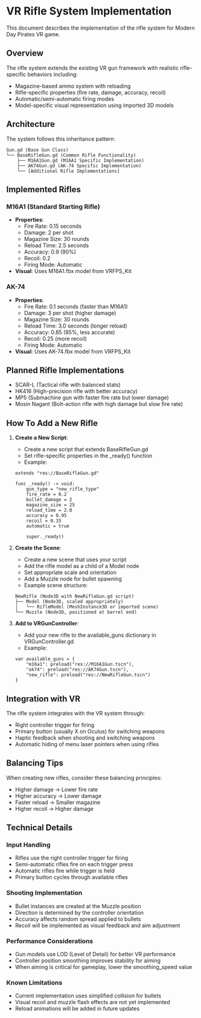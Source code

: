 # VR Rifle System Implementation

This document describes the implementation of the rifle system for Modern Day Pirates VR game.

## Overview

The rifle system extends the existing VR gun framework with realistic rifle-specific behaviors including:
- Magazine-based ammo system with reloading
- Rifle-specific properties (fire rate, damage, accuracy, recoil)
- Automatic/semi-automatic firing modes
- Model-specific visual representation using imported 3D models

## Architecture

The system follows this inheritance pattern:

```
Gun.gd (Base Gun Class)
└── BaseRifleGun.gd (Common Rifle Functionality)
    ├── M16A1Gun.gd (M16A1 Specific Implementation)
    ├── AK74Gun.gd (AK-74 Specific Implementation)
    └── [Additional Rifle Implementations]
```

## Implemented Rifles

### M16A1 (Standard Starting Rifle)
- **Properties**:
  - Fire Rate: 0.15 seconds
  - Damage: 2 per shot
  - Magazine Size: 30 rounds
  - Reload Time: 2.5 seconds
  - Accuracy: 0.9 (90%)
  - Recoil: 0.2
  - Firing Mode: Automatic
- **Visual**: Uses M16A1.fbx model from VRFPS_Kit

### AK-74
- **Properties**:
  - Fire Rate: 0.1 seconds (faster than M16A1)
  - Damage: 3 per shot (higher damage)
  - Magazine Size: 30 rounds
  - Reload Time: 3.0 seconds (longer reload)
  - Accuracy: 0.85 (85%, less accurate)
  - Recoil: 0.25 (more recoil)
  - Firing Mode: Automatic
- **Visual**: Uses AK-74.fbx model from VRFPS_Kit

## Planned Rifle Implementations
- SCAR-L (Tactical rifle with balanced stats)
- HK416 (High-precision rifle with better accuracy)
- MP5 (Submachine gun with faster fire rate but lower damage)
- Mosin Nagant (Bolt-action rifle with high damage but slow fire rate)

## How To Add a New Rifle

1. **Create a New Script**:
   - Create a new script that extends BaseRifleGun.gd
   - Set rifle-specific properties in the _ready() function
   - Example:
   ```gdscript
   extends "res://BaseRifleGun.gd"
   
   func _ready() -> void:
       gun_type = "new_rifle_type"
       fire_rate = 0.2
       bullet_damage = 2
       magazine_size = 25
       reload_time = 2.0
       accuracy = 0.95
       recoil = 0.15
       automatic = true
       
       super._ready()
   ```

2. **Create the Scene**:
   - Create a new scene that uses your script
   - Add the rifle model as a child of a Model node
   - Set appropriate scale and orientation
   - Add a Muzzle node for bullet spawning
   - Example scene structure:
   ```
   NewRifle (Node3D with NewRifleGun.gd script)
   ├── Model (Node3D, scaled appropriately)
   │   └── RifleModel (MeshInstance3D or imported scene)
   └── Muzzle (Node3D, positioned at barrel end)
   ```

3. **Add to VRGunController**:
   - Add your new rifle to the available_guns dictionary in VRGunController.gd
   - Example:
   ```gdscript
   var available_guns = {
       "m16a1": preload("res://M16A1Gun.tscn"),
       "ak74": preload("res://AK74Gun.tscn"),
       "new_rifle": preload("res://NewRifleGun.tscn")
   }
   ```

## Integration with VR

The rifle system integrates with the VR system through:
- Right controller trigger for firing
- Primary button (usually X on Oculus) for switching weapons
- Haptic feedback when shooting and switching weapons
- Automatic hiding of menu laser pointers when using rifles

## Balancing Tips

When creating new rifles, consider these balancing principles:
- Higher damage → Lower fire rate
- Higher accuracy → Lower damage
- Faster reload → Smaller magazine
- Higher recoil → Higher damage

## Technical Details

### Input Handling
- Rifles use the right controller trigger for firing
- Semi-automatic rifles fire on each trigger press
- Automatic rifles fire while trigger is held
- Primary button cycles through available rifles

### Shooting Implementation
- Bullet instances are created at the Muzzle position
- Direction is determined by the controller orientation
- Accuracy affects random spread applied to bullets
- Recoil will be implemented as visual feedback and aim adjustment

### Performance Considerations
- Gun models use LOD (Level of Detail) for better VR performance
- Controller position smoothing improves stability for aiming
- When aiming is critical for gameplay, lower the smoothing_speed value

### Known Limitations
- Current implementation uses simplified collision for bullets
- Visual recoil and muzzle flash effects are not yet implemented
- Reload animations will be added in future updates

